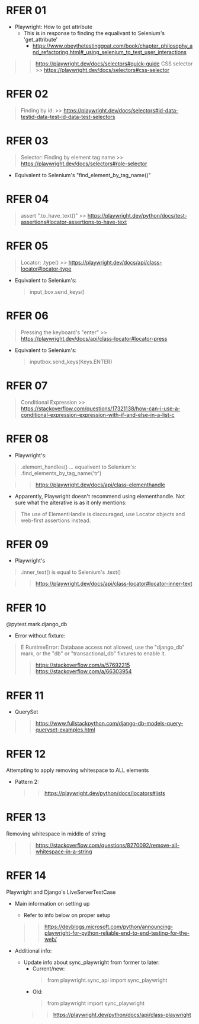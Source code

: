# RFER 01
- Playwright: How to get attribute
    - This is in response to finding the equalivant to Selenium's 'get_attribute'
        - https://www.obeythetestinggoat.com/book/chapter_philosophy_and_refactoring.html#_using_selenium_to_test_user_interactions

>> https://playwright.dev/docs/selectors#quick-guide
> CSS selector
    >> https://playwright.dev/docs/selectors#css-selector

# RFER 02
> Finding by id:
    >> https://playwright.dev/docs/selectors#id-data-testid-data-test-id-data-test-selectors

# RFER 03
> Selector: Finding by element tag name
    >> https://playwright.dev/docs/selectors#role-selector
- Equivalent to Selenium's "find_element_by_tag_name()"

# RFER 04
> assert ".to_have_text()"
    >> https://playwright.dev/python/docs/test-assertions#locator-assertions-to-have-text

# RFER 05
> Locator: .type()
    >> https://playwright.dev/docs/api/class-locator#locator-type

- Equivalent to Selenium's: 
    > input_box.send_keys()

# RFER 06
> Pressing the keyboard's "enter"
    >> https://playwright.dev/docs/api/class-locator#locator-press

- Equivalent to Selenium's:
    > inputbox.send_keys(Keys.ENTER)  

# RFER 07
> Conditional Expression
    >> https://stackoverflow.com/questions/17321138/how-can-i-use-a-conditional-expression-expression-with-if-and-else-in-a-list-c

# RFER 08
- Playwright's:
> .element_handles() 
... equalivent to Selenium's:
> .find_elements_by_tag_name('tr')

>> https://playwright.dev/docs/api/class-elementhandle

- Apparently, Playwright doesn't recommend using elementhandle. Not sure what the alterative is as it only mentions:
> The use of ElementHandle is discouraged, use Locator objects and web-first assertions instead.


# RFER 09

- Playwright's
> .inner_text()
is equal to Selenium's
> .text()

>> https://playwright.dev/docs/api/class-locator#locator-inner-text

# RFER 10
@pytest.mark.django_db
- Error without fixture: 
> E       RuntimeError: Database access not allowed, use the "django_db" mark, or the "db" or "transactional_db" fixtures to enable it.
>> https://stackoverflow.com/a/57692215
>> https://stackoverflow.com/a/66303954

# RFER 11
- QuerySet
>> https://www.fullstackpython.com/django-db-models-query-queryset-examples.html

# RFER 12
Attempting to apply removing whitespace to ALL elements
- Pattern 2:
    >> https://playwright.dev/python/docs/locators#lists

# RFER 13
Removing whitespace in middle of string
>> https://stackoverflow.com/questions/8270092/remove-all-whitespace-in-a-string

# RFER 14
Playwright and Django's LiveServerTestCase
- Main information on setting up
    - Refer to info below on proper setup
    >> https://devblogs.microsoft.com/python/announcing-playwright-for-python-reliable-end-to-end-testing-for-the-web/

- Additional info:
    - Update info about sync_playwright from former to later:
        - Current/new:
            > from playwright.sync_api import sync_playwright
        - Old:
            >  from playwright import sync_playwright 
        >> https://playwright.dev/python/docs/api/class-playwright